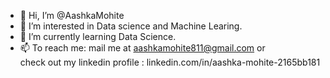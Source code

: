- 👋 Hi, I’m @AashkaMohite
- 👀 I’m interested in Data science and Machine Learing.
- 🌱 I’m currently learning Data Science.
- 📫 To reach me: mail me at aashkamohite811@gmail.com or <br>
     check out my linkedin profile : linkedin.com/in/aashka-mohite-2165bb181

<!---
AashkaMohite/AashkaMohite is a ✨ special ✨ repository because its `README.md` (this file) appears on your GitHub profile.
You can click the Preview link to take a look at your changes.
--->
